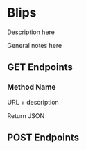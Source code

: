 # Blips

Description here

General notes here

## GET Endpoints

### Method Name

URL + description

Return JSON
</br>


## POST Endpoints